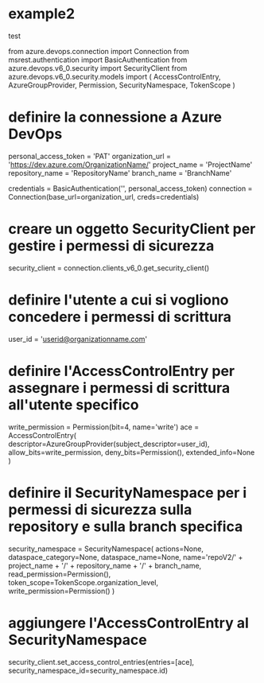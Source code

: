 # example2
test

from azure.devops.connection import Connection
from msrest.authentication import BasicAuthentication
from azure.devops.v6_0.security import SecurityClient
from azure.devops.v6_0.security.models import (
    AccessControlEntry,
    AzureGroupProvider,
    Permission,
    SecurityNamespace,
    TokenScope
)

# definire la connessione a Azure DevOps
personal_access_token = 'PAT'
organization_url = 'https://dev.azure.com/OrganizationName/'
project_name = 'ProjectName'
repository_name = 'RepositoryName'
branch_name = 'BranchName'

credentials = BasicAuthentication('', personal_access_token)
connection = Connection(base_url=organization_url, creds=credentials)

# creare un oggetto SecurityClient per gestire i permessi di sicurezza
security_client = connection.clients_v6_0.get_security_client()

# definire l'utente a cui si vogliono concedere i permessi di scrittura
user_id = 'userid@organizationname.com'

# definire l'AccessControlEntry per assegnare i permessi di scrittura all'utente specifico
write_permission = Permission(bit=4, name='write')
ace = AccessControlEntry(
    descriptor=AzureGroupProvider(subject_descriptor=user_id),
    allow_bits=write_permission,
    deny_bits=Permission(),
    extended_info=None
)

# definire il SecurityNamespace per i permessi di sicurezza sulla repository e sulla branch specifica
security_namespace = SecurityNamespace(
    actions=None,
    dataspace_category=None,
    dataspace_name=None,
    name='repoV2/' + project_name + '/' + repository_name + '/' + branch_name,
    read_permission=Permission(),
    token_scope=TokenScope.organization_level,
    write_permission=Permission()
)

# aggiungere l'AccessControlEntry al SecurityNamespace
security_client.set_access_control_entries(entries=[ace], security_namespace_id=security_namespace.id)
